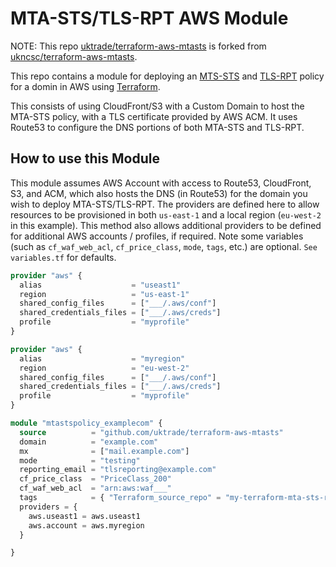 # MTA-STS/TLS-RPT AWS Module

NOTE: This repo [uktrade/terraform-aws-mtasts](https://github.com/uktrade/terraform-aws-mtasts) is forked from [ukncsc/terraform-aws-mtasts](https://github.com/ukncsc/terraform-aws-mtasts).

This repo contains a module for deploying an [MTS-STS](https://tools.ietf.org/html/rfc8461) and [TLS-RPT](https://tools.ietf.org/html/rfc8460) policy for a domin in AWS using [Terraform](https://www.terraform.io/).

This consists of using CloudFront/S3 with a Custom Domain to host the MTA-STS policy, with a TLS certificate provided by AWS ACM. It uses Route53 to configure the DNS portions of both MTA-STS and TLS-RPT.

## How to use this Module

This module assumes AWS Account with access to Route53, CloudFront, S3, and ACM, which also hosts the DNS (in Route53) for the domain you wish to deploy MTA-STS/TLS-RPT.
The providers are defined here to allow resources to be provisioned in both `us-east-1` and a local region (`eu-west-2` in this example). This method also allows additional providers to be defined for additional AWS accounts / profiles, if required.
Note some variables (such as `cf_waf_web_acl`, `cf_price_class`, `mode`, `tags`, etc.) are optional. `See variables.tf` for defaults.

```terraform
provider "aws" {
  alias                    = "useast1"
  region                   = "us-east-1"
  shared_config_files      = ["___/.aws/conf"]
  shared_credentials_files = ["___/.aws/creds"]
  profile                  = "myprofile"
}

provider "aws" {
  alias                    = "myregion"
  region                   = "eu-west-2"
  shared_config_files      = ["___/.aws/conf"]
  shared_credentials_files = ["___/.aws/creds"]
  profile                  = "myprofile"
}

module "mtastspolicy_examplecom" {
  source          = "github.com/uktrade/terraform-aws-mtasts"
  domain          = "example.com"
  mx              = ["mail.example.com"]
  mode            = "testing"
  reporting_email = "tlsreporting@example.com"
  cf_price_class  = "PriceClass_200"
  cf_waf_web_acl  = "arn:aws:waf___"
  tags            = { "Terraform_source_repo" = "my-terraform-mta-sts-repo" }
  providers = {
    aws.useast1 = aws.useast1
    aws.account = aws.myregion
  }

}
```